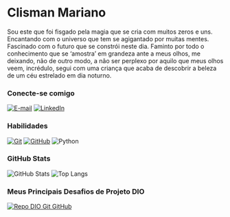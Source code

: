 
# Clisman Mariano
Sou este que foi fisgado pela magia que se cria com muitos zeros e uns. Encantando com o universo que tem se agigantado por muitas mentes. Fascinado com o futuro que se constrói neste dia. Faminto por todo o conhecimento que se ‘amostra’ em grandeza ante a meus olhos, me deixando, não de outro modo, a não ser perplexo por aquilo que meus olhos veem, incrédulo, segui com uma criança que acaba de descobrir a beleza de um céu estrelado em dia noturno.

### Conecte-se comigo

[![E-mail](https://img.shields.io/badge/-Email-000?style=for-the-badge&logo=microsoft-outlook&logoColor=30A3DC)](mailto:contatoclisman@outlook.com)
[![LinkedIn](https://img.shields.io/badge/-LinkedIn-000?style=for-the-badge&logo=linkedin&logoColor=30A3DC)](https://www.linkedin.com/in/clismanmariano/)


### Habilidades
[![Git](https://img.shields.io/badge/Git-000?style=for-the-badge&logo=git&logoColor=30A3DC)](https://git-scm.com/doc) 
[![GitHub](https://img.shields.io/badge/GitHub-000?style=for-the-badge&logo=github&logoColor=30A3DC)](https://docs.github.com/)
![Python](https://img.shields.io/badge/Python-000?style=for-the-badge&logo=python&logoColor=30A3DC)

### GitHub Stats
![GitHub Stats](https://github-readme-stats.vercel.app/api?username=cl1sman&theme=transparent&bg_color=000&border_color=30A3DC&show_icons=true&icon_color=30A3DC&title_color=30A3DC&text_color=FFF)
![Top Langs](https://github-readme-stats-git-masterrstaa-rickstaa.vercel.app/api/top-langs/?username=cl1sman&layout=compact&bg_color=000&border_color=30A3DC&title_color=30A3DC&text_color=FFF)

### Meus Principais Desafios de Projeto DIO
[![Repo DIO Git GitHub](https://github-readme-stats.vercel.app/api/pin/?username=cl1sman&repo=dio-lab-open-source&bg_color=000&border_color=30A3DC&show_icons=true&icon_color=30A3DC&title_color=30A3DC&text_color=FFF)](https://github.com/cl1sman/dio-lab-open-source)
